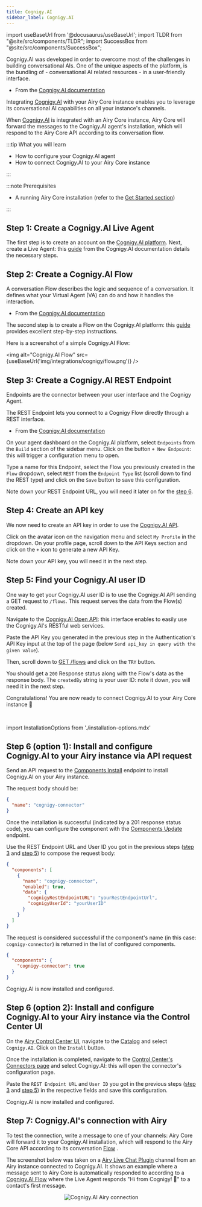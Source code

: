 ```yaml
---
title: Cognigy.AI
sidebar_label: Cognigy.AI
---
```


import useBaseUrl from '@docusaurus/useBaseUrl';
import TLDR from "@site/src/components/TLDR";
import SuccessBox from "@site/src/components/SuccessBox";

<TLDR>

Cognigy.AI was developed in order to overcome most of the challenges in building conversational AIs. One of the unique aspects of the platform, is the bundling of - conversational AI related resources - in a user-friendly interface.

- From the [Cognigy.AI documentation](https://docs.cognigy.com/ai/platform-overview/)

</TLDR>

Integrating [Cognigy.AI](https://docs.cognigy.com/ai/platform-overview/) with your Airy Core instance enables you to leverage its conversational AI capabilities on all your instance's channels.

When [Cognigy.AI](https://docs.cognigy.com/ai/platform-overview/) is integrated with an Airy Core instance, Airy Core will forward the messages to the Cognigy.AI agent's installation, which will respond to the Airy Core API according to its conversation flow.

:::tip What you will learn

- How to configure your Cognigy.AI agent
- How to connect Cognigy.AI to your Airy Core instance

:::

:::note Prerequisites

- A running Airy Core installation (refer to the [Get
  Started section](getting-started/installation/introduction.md))

:::

## Step 1: Create a Cognigy.AI Live Agent

The first step is to create an account on the [Cognigy.AI platform](https://www.cognigy.com/products/cognigy-ai). Next, create a Live Agent: this [guide](https://docs.cognigy.com/ai/resources/agents/agents/) from the Cognigy.AI documentation details the necessary steps.

## Step 2: Create a Cognigy.AI Flow

<TLDR>

A conversation Flow describes the logic and sequence of a conversation. It defines what your Virtual Agent (VA) can do and how it handles the interaction.

- From the [Cognigy.AI documentation](https://support.cognigy.com/hc/en-us/articles/360014524180-Design-a-Flow-and-add-a-Message#-3-tell-the-va-what-to-say-0-2)

</TLDR>

The second step is to create a Flow on the Cognigy.AI platform: this [guide](https://support.cognigy.com/hc/en-us/articles/360014524180-Design-a-Flow-and-add-a-Message#-3-tell-the-va-what-to-say-0-2) provides excellent
step-by-step instructions.

Here is a screenshot of a simple Cognigy.AI Flow:

<img alt="Cognigy.AI Flow" src={useBaseUrl('img/integrations/cognigy/flow.png')} />

## Step 3: Create a Cognigy.AI REST Endpoint

<TLDR>

Endpoints are the connector between your user interface and the Cognigy Agent.

The REST Endpoint lets you connect to a Cognigy Flow directly through a REST interface.

- From the [Cognigy.AI documentation](https://docs.cognigy.com/ai/endpoints/overview/)

</TLDR>

On your agent dashboard on the Cognigy.AI platform, select `Endpoints` from the `Build` section of the sidebar menu. Click on the button `+ New Endpoint`: this will trigger a configuration menu to open.

Type a name for this Endpoint, select the Flow you previously created in the `Flow` dropdown, select `REST` from the `Endpoint Type` list (scroll down to find the REST type) and click on the `Save` button to save this configuration.

Note down your REST Endpoint URL, you will need it later on for the [step 6](/integrations/cognigy-ai#step-6-option-1-install-and-configure-cognigyai-to-your-airy-instance-via-api-request).

## Step 4: Create an API key

We now need to create an API key in order to use the [Cognigy.AI API](https://docs.cognigy.com/ai/developer-guides/using-api/#valid-api-key).

Click on the avatar icon on the navigation menu and select `My Profile` in the dropdown.
On your profile page, scroll down to the API Keys section and click on the `+` icon to generate a new API Key.

Note down your API key, you will need it in the next step.

## Step 5: Find your Cognigy.AI user ID

One way to get your Cognigy.AI user ID is to use the Cognigy.AI API sending a GET request to `/flows`. This request serves the data from the Flow(s) created.

Navigate to the [Cognigy.AI Open API](https://api-trial.cognigy.ai/openapi): this interface enables to easily use the Cognigy.AI's RESTful web services.

Paste the API Key you generated in the previous step in the Authentication's API Key input at the top of the page (below `Send api_key in query with the given value`).

Then, scroll down to [GET /flows](https://api-trial.cognigy.ai/openapi#get-/v2.0/flows) and click on the `TRY` button.

You should get a `200` Response status along with the Flow's data as the response body. The `createdBy` string is your user ID: note it down, you will need it in the next step.

<SuccessBox>

Congratulations! You are now ready to connect Cognigy.AI to your Airy Core instance 🎉

</SuccessBox>
<br />

import InstallationOptions from './installation-options.mdx'

<InstallationOptions />

## Step 6 (option 1): Install and configure Cognigy.AI to your Airy instance via API request

Send an API request to the [Components Install](/api/endpoints/components#install) endpoint to install Cognigy.AI on your Airy instance.

The request body should be:

```json
{
  "name": "cognigy-connector"
}
```

Once the installation is successful (indicated by a 201 response status code), you can configure the component with the [Components Update](/api/endpoints/components#update) endpoint.

Use the REST Endpoint URL and User ID you got in the previous steps ([step 3](/integrations/cognigy-ai#step-3-create-a-cognigyai-rest-endpoint) and [step 5](/integrations/cognigy-ai#step-5-find-your-cognigyai-user-id)) to compose the request body:

```json
{
  "components": [
    {
      "name": "cognigy-connector",
      "enabled": true,
      "data": {
        "cognigyRestEndpointURL": "yourRestEndpointUrl",
        "cognigyUserId": "yourUserID"
      }
    }
  ]
}
```

The request is considered successful if the component's name (in this case: `cognigy-connector`) is returned in the list of configured components.

```json
{
  "components": {
    "cognigy-connector": true
  }
}
```

Cognigy.AI is now installed and configured.

## Step 6 (option 2): Install and configure Cognigy.AI to your Airy instance via the Control Center UI

On the [Airy Control Center UI](/ui/control-center/introduction), navigate to the [Catalog](/ui/control-center/catalog) and select `Cognigy.AI`. Click on the `Install` button.

Once the installation is completed, navigate to the [Control Center's Connectors page](/ui/control-center/connectors) and select Cognigy.AI: this will open the connector's configuration page.

Paste the `REST Endpoint URL` and `User ID` you got in the previous steps ([step 3](/integrations/cognigy-ai#step-3-create-a-cognigyai-rest-endpoint) and [step 5](/integrations/cognigy-ai#step-5-find-your-cognigyai-user-id))
in the respective fields and save this configuration.

Cognigy.AI is now installed and configured.

## Step 7: Cognigy.AI's connection with Airy

To test the connection, write a message to one of your channels: Airy Core will
forward it to your Cognigy.AI installation, which will respond to the Airy Core API according to its conversation [Flow](/integrations/cognigy-ai#step-2-create-a-cognigyai-flow) .

The screenshot below was taken on a [Airy Live Chat Plugin](/sources/chatplugin/overview) channel from an Airy instance connected to Cognigy.AI. It shows an example where a message sent to Airy Core is automatically responded to according to a [Cognigy.AI Flow](/integrations/cognigy-ai#step-2-create-a-cognigyai-flow) where the Live Agent responds "Hi from Cognigy! 👋" to a contact's first message.

<center><img alt="Cognigy.AI Airy connection" src={useBaseUrl('img/integrations/cognigy/messagingExample.png')} /></center>

